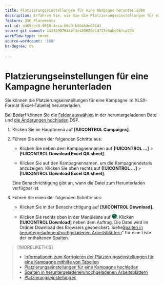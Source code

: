 ```yaml
---
title: Platzierungseinstellungen für eine Kampagne herunterladen
description: Erfahren Sie, wie Sie die Platzierungseinstellungen für eine Kampagne mithilfe von Excel QA-Tabellen herunterladen können.
feature: DSP Placements
exl-id: dd65eec8-9616-4eca-b6b9-b904b3e65141
source-git-commit: 443f8907644bf3e480626e14713e8abb9bfca284
workflow-type: tm+mt
source-wordcount: '168'
ht-degree: 0%

---
```


# Platzierungseinstellungen für eine Kampagne herunterladen

Sie können die Platzierungseinstellungen für eine Kampagne im XLSX-Format (Excel-Tabelle) herunterladen.

Bei Bedarf können Sie die [Felder auswählen](qa-sheet-columns.md) in der heruntergeladenen Datei und [die Änderungen hochladen](qa-sheet-upload.md) DSP.

1. Klicken Sie im Hauptmenü auf **[!UICONTROL Campaigns]**.

1. Führen Sie einen der folgenden Schritte aus:

   * Klicken Sie neben dem Kampagnennamen auf **[!UICONTROL ...]** > **[!UICONTROL Download Excel QA sheet]**.

   * Klicken Sie auf den Kampagnennamen, um die Kampagnendetails anzuzeigen. Klicken Sie oben rechts auf **[!UICONTROL ...]** > **[!UICONTROL Download Excel QA sheet]**.

   Eine Benachrichtigung gibt an, wann die Datei zum Herunterladen verfügbar ist.

1. Führen Sie einen der folgenden Schritte aus:

   * Klicken Sie in der Benachrichtigung auf **[!UICONTROL Download].**

   * Klicken Sie rechts oben in der Menüleiste auf ![Aufträge](/help/dsp/assets/downloads.png). Klicken **[!UICONTROL Download]** neben dem Auftrag.
   Die Datei wird im Ordner Download des Browsers gespeichert. Siehe[Spalten in heruntergeladenen/hochgeladenen Arbeitsblättern](qa-sheet-columns.md)&quot; für eine Liste der enthaltenen Spalten.

>[!MORELIKETHIS]
>
>* [Informationen zum Korrigieren der Platzierungseinstellungen für eine Kampagne mithilfe von Tabellen](qa-about.md)
>* [Platzierungseinstellungen für eine Kampagne hochladen](qa-sheet-upload.md)
>* [Spalten in heruntergeladenen/hochgeladenen Arbeitsblättern](qa-sheet-columns.md)
>* [Platzierungseinstellungen](/help/dsp/campaign-management/placements/placement-settings.md)

